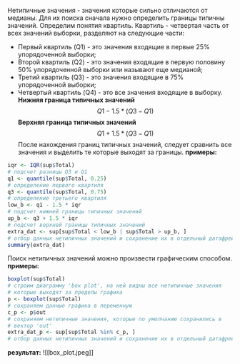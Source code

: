 Нетипичные значения - значения которые сильно отличаются от медианы. Для их поиска сначала нужно определить границы типичны значений. Определим понятия квартиль. Квартиль - четвертая часть от всех значений выборки, разделяют на следующие части:
- Первый квартиль (Q1) - это значения входящие в первые 25% упорядоченной выборки;
- Второй квартиль (Q2) - это значения входящие в первую половину 50% упорядоченной выборки или называют еще медианой;
- Третий квартиль (Q3) - это значения входящие в 75% упорядоченной выборки;
- Четвертый квартиль (Q4) - это все значения входящие в выборку.
**Нижняя граница типичных значений**
$$Q1 - 1.5 * (Q3 - Q1)$$
**Верхняя граница типичных значений**
$$Q1 + 1.5 * (Q3 - Q1)$$
После нахождения границ типичных значений, следует сравнить все значения и выделить те которые выходят за границы.
**примеры:**
```R
iqr <- IQR(sup$Total)
# подсчет разницы Q3 и Q1
q1 <- quantile(sup$Total, 0.25)
# определение первого квартиля
q3 <- quantile(sup$Total, 0.75)
# определение третьего квартиля
low_b <- q1 - 1.5 * iqr
# подсчет нижней границы типичных значений
up_b <- q3 + 1.5 * iqr
# подсчет верхней границы типичных значений
extra_dat <- sup[sup$Total < low_b | sup$Total > up_b, ]
# отбор данных нетипичных значений и сохранение их в отдельный датафрейм
summary(extra_dat)
```
Поиск нетипичных значений можно произвести графическим способом.
**примеры:**
```R
boxplot(sup$Total)
# строим диаграмму 'box plot', на ней видны все нетипичные значения 
# которые выходят за пределы графика
p <- boxplot(sup$Total)
# сохраняем данные графика в переменную
c_p <- p$out
# сохраняем нетепичные значения, которые по умолчанию сохранились в 
# вектор 'out'
extra_dat_p <- sup[sup$Total %in% c_p, ]
# отбор данных нетипичных значений и сохранение их в отдельный датафрейм
```
**результат:**
![[box_plot.jpeg]]